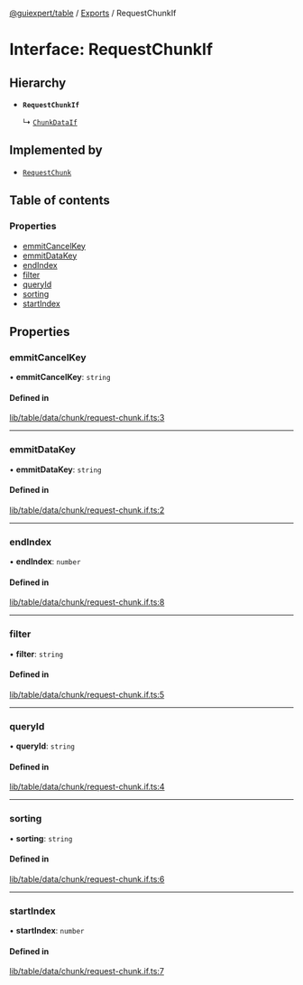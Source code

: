 [@guiexpert/table](../README.md) / [Exports](../modules.md) / RequestChunkIf

# Interface: RequestChunkIf

## Hierarchy

- **`RequestChunkIf`**

  ↳ [`ChunkDataIf`](ChunkDataIf.md)

## Implemented by

- [`RequestChunk`](../classes/RequestChunk.md)

## Table of contents

### Properties

- [emmitCancelKey](RequestChunkIf.md#emmitcancelkey)
- [emmitDataKey](RequestChunkIf.md#emmitdatakey)
- [endIndex](RequestChunkIf.md#endindex)
- [filter](RequestChunkIf.md#filter)
- [queryId](RequestChunkIf.md#queryid)
- [sorting](RequestChunkIf.md#sorting)
- [startIndex](RequestChunkIf.md#startindex)

## Properties

### emmitCancelKey

• **emmitCancelKey**: `string`

#### Defined in

[lib/table/data/chunk/request-chunk.if.ts:3](https://github.com/guiexperttable/ge-table/blob/65066c0/libs/table/src/lib/table/data/chunk/request-chunk.if.ts#L3)

___

### emmitDataKey

• **emmitDataKey**: `string`

#### Defined in

[lib/table/data/chunk/request-chunk.if.ts:2](https://github.com/guiexperttable/ge-table/blob/65066c0/libs/table/src/lib/table/data/chunk/request-chunk.if.ts#L2)

___

### endIndex

• **endIndex**: `number`

#### Defined in

[lib/table/data/chunk/request-chunk.if.ts:8](https://github.com/guiexperttable/ge-table/blob/65066c0/libs/table/src/lib/table/data/chunk/request-chunk.if.ts#L8)

___

### filter

• **filter**: `string`

#### Defined in

[lib/table/data/chunk/request-chunk.if.ts:5](https://github.com/guiexperttable/ge-table/blob/65066c0/libs/table/src/lib/table/data/chunk/request-chunk.if.ts#L5)

___

### queryId

• **queryId**: `string`

#### Defined in

[lib/table/data/chunk/request-chunk.if.ts:4](https://github.com/guiexperttable/ge-table/blob/65066c0/libs/table/src/lib/table/data/chunk/request-chunk.if.ts#L4)

___

### sorting

• **sorting**: `string`

#### Defined in

[lib/table/data/chunk/request-chunk.if.ts:6](https://github.com/guiexperttable/ge-table/blob/65066c0/libs/table/src/lib/table/data/chunk/request-chunk.if.ts#L6)

___

### startIndex

• **startIndex**: `number`

#### Defined in

[lib/table/data/chunk/request-chunk.if.ts:7](https://github.com/guiexperttable/ge-table/blob/65066c0/libs/table/src/lib/table/data/chunk/request-chunk.if.ts#L7)
